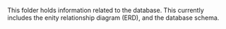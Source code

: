 This folder holds information related to the database. This currently includes the enity relationship diagram (ERD), and the database schema. 
